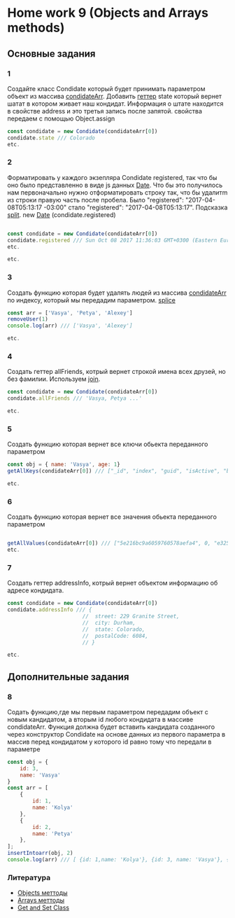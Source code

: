 # Home work 9 (Objects and Arrays methods)

## Основные задания

### 1

Создайте класс Condidate который будет принимать параметром объект из массива [condidateArr](https://github.com/Lobasya/HomeWorks/blob/master/HW9/condidateArr.js). Добавить [геттер](https://coryrylan.com/blog/javascript-es6-class-syntax#get-and-set) state который вернет шатат в котором живает наш кондидат. Информация о штате находится в свойстве address и это 
третья запись после запятой. свойства передаем с помощью Object.assign

```js
const condidate = new Condidate(condidateArr[0])
condidate.state /// Colorado
etc.
```

### 2

Форматировать у каждого экзепляра Condidate registered, так что бы оно было представленно в виде js данных [Date](https://developer.mozilla.org/ru/docs/Web/JavaScript/Reference/Global_Objects/Date). Что бы это получилось нам первоначально нужно отформатировать строку так, что бы удалитm из строки 
правую часть после пробела. Было "registered": "2017-04-08T05:13:17 -03:00" стало "registered": "2017-04-08T05:13:17".
Подсказка [split](https://developer.mozilla.org/ru/docs/Web/JavaScript/Reference/Global_Objects/String/split).
new [Date](https://developer.mozilla.org/ru/docs/Web/JavaScript/Reference/Global_Objects/Date) (condidate.registered)

```js

const condidate = new Condidate(condidateArr[0])
condidate.registered /// Sun Oct 08 2017 11:36:03 GMT+0300 (Eastern European Summer Time)
etc.

etc.
```

### 3

Создать функцию которая будет удалять людей из массива [condidateArr](https://github.com/Lobasya/HomeWorks/blob/master/HW9/condidateArr.js) 
по индексу, который мы передадим параметром. [splice](https://developer.mozilla.org/ru/docs/Web/JavaScript/Reference/Global_Objects/Array/splice)

```js
const arr = ['Vasya', 'Petya', 'Alexey']
removeUser(1)
console.log(arr) /// ['Vasya', 'Alexey']

etc.
```

### 4

Создать геттер allFriends, котрый вернет строкой имена всех друзей, но без фамилии. Используем [join](https://developer.mozilla.org/ru/docs/Web/JavaScript/Reference/Global_Objects/Array/join).

```js
const condidate = new Condidate(condidateArr[0])
condidate.allFriends /// 'Vasya, Petya ...'

etc.
```

### 5

Создать функцию которая вернет все ключи обьекта переданного параметром

```js
const obj = { name: 'Vasya', age: 1}
getAllKeys(condidateArr[0]) /// ["_id", "index", "guid", "isActive", "balance", "picture", "age", "eyeColor", "name", "gender", "company", "email", "phone", "address", "about", "registered", "latitude", "longitude", "tags", "friends", "greeting", "favoriteFruit"]

etc.
```

### 6

Создать функцию которая вернет все значения обьекта переданного параметром

```js

getAllValues(condidateArr[0]) /// ["5e216bc9a6059760578aefa4", 0, "e325a387-e1f4-4c1a-8df8-f188b06e3a2a", true, "$3,365.14", "http://placehold.it/32x32", 34, "brown", "Bernice Walton", "female", "EZENT", "bernicewalton@ezent.com", ... ]
etc.
```

### 7

Создать геттер addressInfo, котрый вернет объектом информацию об адресе кондидата.

```js
const condidate = new Condidate(condidateArr[0])
condidate.addressInfo /// {
                        //  street: 229 Granite Street,
                        //  city: Durham,
                        //  state: Colorado,
                        //  postalCode: 6084,
                        // }

etc.
```

## Дополнительные задания

### 8

Содать функцию,где мы первым параметром передадим объект с новым кандидатом, а вторым id любого кондидата в массиве condidateArr. Функция должна будет вставить кандидата созданного через конструктор Condidate на основе данных из первого параметра в массив перед кондидатом у которого id равно тому что передали в параметре


``` js
const obj = {
    id: 3,
    name: 'Vasya'
}
const arr = [
    {
        id: 1,
        name: 'Kolya'
    },
    {
        id: 2,
        name: 'Petya'
    },
];
insertIntoarr(obj, 2)
console.log(arr) /// [ {id: 1,name: 'Kolya'}, {id: 3, name: 'Vasya'}, {id: 2, name: 'Petya'} ]


```


### Литература

* [Objects меттоды](https://developer.mozilla.org/ru/docs/Web/JavaScript/Reference/Global_Objects/Object)
* [Arrays меттоды](https://developer.mozilla.org/ru/docs/Web/JavaScript/Reference/Global_Objects/Array)
* [Get and Set Class](https://coryrylan.com/blog/javascript-es6-class-syntax#get-and-set)



